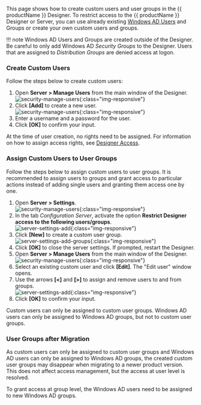 
This page shows how to create custom users and user groups in the {{ productName }} Designer.
To restrict access to the {{ productName }} Designer or Server, you can use already existing [Windows AD Users](https://learn.microsoft.com/en-us/windows-server/identity/ad-ds/manage/understand-default-user-accounts) and Groups or create your own custom users and groups.

!!! note 
	Windows AD Users and Groups are created outside of the Designer.
	Be careful to only add Windows AD *Security Groups* to the Designer.
	Users that are assigned to *Distribution Groups* are denied access at logon.

### Create Custom Users

Follow the steps below to create custom users:

1. Open **Server > Manage Users** from the main window of the Designer.<br>
![security-manage-users](../../assets/images/documentation/access-restriction/security-manage-users.png){:class="img-responsive"}
2. Click **[Add]** to create a new user.<br>
![security-manage-users](../../assets/images/documentation/access-restriction/users.png){:class="img-responsive"}
3. Enter a username and a password for the user.
4. Click **[OK]** to confirm your input.

At the time of user creation, no rights need to be assigned. For information on how to assign access rights, see [Designer Access](restrict-designer-access.md).

### Assign Custom Users to User Groups

Follow the steps below to assign custom users to user groups.
It is recommended to assign users to groups and grant access to particular actions instead of adding single users and granting them access one by one.

1. Open **Server >  Settings**. <br>
![security-manage-users](../../assets/images/documentation/access-restriction/server-settings_manage.png){:class="img-responsive"}
2. In the tab *Configuration Server*, activate the option **Restrict Designer access to the following users/groups**.<br>
![server-settings-add](../../assets/images/documentation/access-restriction/server-settings-add-group.png){:class="img-responsive"}
3. Click **[New]** to create a custom user group.<br>
![server-settings-add-groups](../../assets/images/documentation/access-restriction/server-seetings-create-user-group.png){:class="img-responsive"}
4. Click **[OK]** to close the server settings. If prompted, restart the Designer.
5. Open **Server > Manage Users** from the main window of the Designer.<br>
![security-manage-users](../../assets/images/documentation/access-restriction/security-manage-users.png){:class="img-responsive"}
6. Select an existing custom user and click **[Edit]**. The "Edit user" window opens.
7. Use the arrows **[<]** and **[>]** to assign and remove users to and from groups.<br>
![server-settings-add](../../assets/images/documentation/access-restriction/user-management-groups.png){:class="img-responsive"}
8. Click **[OK]** to confirm your input.

Custom users can only be assigned to custom user groups. 
Windows AD users can only be assigned to Windows AD groups, but not to custom user groups. 

### User Groups after Migration

As custom users can only be assigned to custom user groups and Windows AD users can only be assigned to Windows AD groups, the created custom user groups may disappear when migrating to a newer product version.
This does not affect access management, but the access at user level is resolved. 

To grant access at group level, the Windows AD users need to be assigned to new Windows AD groups.
